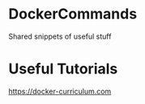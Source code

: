 # DockerCommands
Shared snippets of useful stuff

# Useful Tutorials

https://docker-curriculum.com

